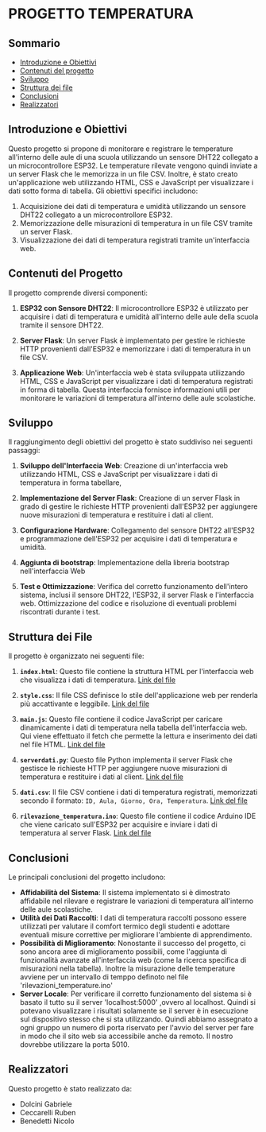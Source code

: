 # PROGETTO TEMPERATURA

## Sommario

- [Introduzione e Obiettivi](#introduzione-e-obiettivi)
- [Contenuti del progetto](#contenuti-del-progetto)
- [Sviluppo](#sviluppo)
- [Struttura dei file](#struttura-dei-file)
- [Conclusioni](#conclusioni)
- [Realizzatori](#realizzatori)

## Introduzione e Obiettivi

Questo progetto si propone di monitorare e registrare le temperature all'interno delle aule di una scuola utilizzando un sensore DHT22 collegato a un microcontrollore ESP32. Le temperature rilevate vengono quindi inviate a un server Flask che le memorizza in un file CSV. Inoltre, è stato creato un'applicazione web utilizzando HTML, CSS e JavaScript per visualizzare i dati sotto forma di tabella. Gli obiettivi specifici includono:

1. Acquisizione dei dati di temperatura e umidità utilizzando un sensore DHT22 collegato a un microcontrollore ESP32.
2. Memorizzazione delle misurazioni di temperatura in un file CSV tramite un server Flask.
3. Visualizzazione dei dati di temperatura registrati tramite un'interfaccia web.

## Contenuti del Progetto

Il progetto comprende diversi componenti:

1. **ESP32 con Sensore DHT22**: Il microcontrollore ESP32 è utilizzato per acquisire i dati di temperatura e umidità all'interno delle aule della scuola tramite il sensore DHT22.

2. **Server Flask**: Un server Flask è implementato per gestire le richieste HTTP provenienti dall'ESP32 e memorizzare i dati di temperatura in un file CSV.

3. **Applicazione Web**: Un'interfaccia web è stata sviluppata utilizzando HTML, CSS e JavaScript per visualizzare i dati di temperatura registrati in forma di tabella. Questa interfaccia fornisce informazioni utili per monitorare le variazioni di temperatura all'interno delle aule scolastiche.

## Sviluppo

Il raggiungimento degli obiettivi del progetto è stato suddiviso nei seguenti passaggi:

1. **Sviluppo dell'Interfaccia Web**: Creazione di un'interfaccia web utilizzando HTML, CSS e JavaScript per visualizzare i dati di temperatura in forma tabellare,

2. **Implementazione del Server Flask**: Creazione di un server Flask in grado di gestire le richieste HTTP provenienti dall'ESP32 per aggiungere nuove misurazioni di temperatura e restituire i dati al client.

3. **Configurazione Hardware**: Collegamento del sensore DHT22 all'ESP32 e programmazione dell'ESP32 per acquisire i dati di temperatura e umidità.

4. **Aggiunta di bootstrap**: Implementazione della libreria bootstrap nell'interfaccia Web  

5. **Test e Ottimizzazione**: Verifica del corretto funzionamento dell'intero sistema, inclusi il sensore DHT22, l'ESP32, il server Flask e l'interfaccia web. Ottimizzazione del codice e risoluzione di eventuali problemi riscontrati durante i test.


## Struttura dei File

Il progetto è organizzato nei seguenti file:

1. **`index.html`**: Questo file contiene la struttura HTML per l'interfaccia web che visualizza i dati di temperatura. 
[Link del file](Progetto%20temperatura/index.html)

2. **`style.css`**: Il file CSS definisce lo stile dell'applicazione web per renderla più accattivante e leggibile.
[Link del file](Progetto%20temperatura/css/style.css)

3. **`main.js`**: Questo file contiene il codice JavaScript per caricare dinamicamente i dati di temperatura nella tabella dell'interfaccia web. Qui viene effettuato il fetch che permette la lettura e inserimento dei dati nel file HTML.
[Link del file](Progetto%20temperatura/js/main.js)

4. **`serverdati.py`**: Questo file Python implementa il server Flask che gestisce le richieste HTTP per aggiungere nuove misurazioni di temperatura e restituire i dati al client.
[Link del file](Progetto%20temperatura/serverdati.py)

5. **`dati.csv`**: Il file CSV contiene i dati di temperatura registrati, memorizzati secondo il formato: `ID, Aula, Giorno, Ora, Temperatura`.
[Link del file](Progetto%20temperatura/dati.csv)

6. **`rilevazione_temperatura.ino`**: Questo file contiene il codice Arduino IDE che viene caricato sull'ESP32 per acquisire e inviare i dati di temperatura al server Flask.
[Link del file](Progetto%20temperatura/arduino/rilevazione_temperatura.ino)


## Conclusioni
Le principali conclusioni del progetto includono:

- **Affidabilità del Sistema**: Il sistema implementato si è dimostrato affidabile nel rilevare e registrare le variazioni di temperatura all'interno delle aule scolastiche.
- **Utilità dei Dati Raccolti**: I dati di temperatura raccolti possono essere utilizzati per valutare il comfort termico degli studenti e adottare eventuali misure correttive per migliorare l'ambiente di apprendimento.
- **Possibilità di Miglioramento**: Nonostante il successo del progetto, ci sono ancora aree di miglioramento possibili, come l'aggiunta di funzionalità avanzate all'interfaccia web (come la ricerca specifica di misurazioni nella tabella). Inoltre la misurazione delle temperature avviene per un intervallo di temppo definoto nel file 'rilevazioni_temperature.ino'
- **Server Locale**: Per verificare il corretto funzionamento del sistema si è basato il tutto su il server 'localhost:5000' ,ovvero al localhost. Quindi si potevano visualizzare i risultati solamente se il server è in esecuzione sul dispositivo stesso che si sta utilizzando. Quindi abbiamo assegnato a ogni gruppo un numero di porta riservato per l'avvio del server per fare in modo che il sito web sia accessibile anche da remoto. Il nostro dovrebbe utilizzare la porta 5010.

## Realizzatori

Questo progetto è stato realizzato da:

- Dolcini Gabriele
- Ceccarelli Ruben
- Benedetti Nicolo
